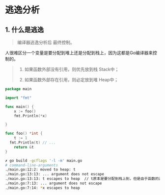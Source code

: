 # 逃逸分析

## 1. 什么是逃逸

> 编译器逃逸分析后 最终控制。



人很难区分一个变量是要分配到堆上还是分配到栈上，因为这都是Go编译器来控制的。



> 1. 如果函数外部没有引用，则优先放到栈 Stack中；
>
> 2. 如果函数外部存在引用，则必定放到堆 Heap中；



```go
package main

import "fmt"

func main() {
	x := foo()
	fmt.Println(*x)

}

func foo() *int {
	t := 1
  fmt.Println(t) // ...
	return &t
}
```



```bash
✗ go build -gcflags '-l -m' main.go
# command-line-arguments
./main.go:12:2: moved to heap: t
./main.go:13:13: ... argument does not escape
./main.go:13:13: t escapes to heap  // t原本是要分配到栈上到，但是由于函数的返回值有被外部调用，强制被编译器分配到了堆上。
./main.go:7:13: ... argument does not escape
./main.go:7:14: *x escapes to heap
```

